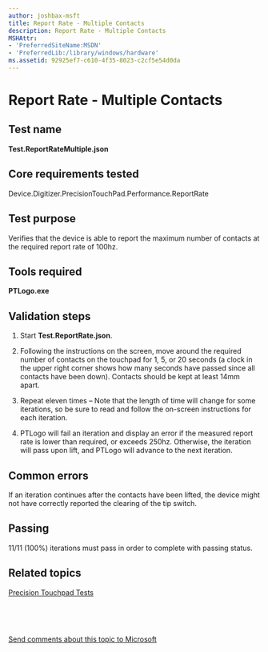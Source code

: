 ```yaml
---
author: joshbax-msft
title: Report Rate - Multiple Contacts
description: Report Rate - Multiple Contacts
MSHAttr:
- 'PreferredSiteName:MSDN'
- 'PreferredLib:/library/windows/hardware'
ms.assetid: 92925ef7-c610-4f35-8023-c2cf5e54d0da
---
```


# Report Rate - Multiple Contacts


## Test name


**Test.ReportRateMultiple.json**

## Core requirements tested


Device.Digitizer.PrecisionTouchPad.Performance.ReportRate

## Test purpose


Verifies that the device is able to report the maximum number of contacts at the required report rate of 100hz.

## Tools required


**PTLogo.exe**

## Validation steps


1.  Start **Test.ReportRate.json**.

2.  Following the instructions on the screen, move around the required number of contacts on the touchpad for 1, 5, or 20 seconds (a clock in the upper right corner shows how many seconds have passed since all contacts have been down). Contacts should be kept at least 14mm apart.

3.  Repeat eleven times – Note that the length of time will change for some iterations, so be sure to read and follow the on-screen instructions for each iteration.

4.  PTLogo will fail an iteration and display an error if the measured report rate is lower than required, or exceeds 250hz. Otherwise, the iteration will pass upon lift, and PTLogo will advance to the next iteration.

## Common errors


If an iteration continues after the contacts have been lifted, the device might not have correctly reported the clearing of the tip switch.

## Passing


11/11 (100%) iterations must pass in order to complete with passing status.

## Related topics


[Precision Touchpad Tests](precision-touchpad-tests.md)

 

 

[Send comments about this topic to Microsoft](mailto:wsddocfb@microsoft.com?subject=Documentation%20feedback%20%5Bp_hck\p_hck%5D:%20Report%20Rate%20-%20Multiple%20Contacts%20%20RELEASE:%20%284/27/2016%29&body=%0A%0APRIVACY%20STATEMENT%0A%0AWe%20use%20your%20feedback%20to%20improve%20the%20documentation.%20We%20don't%20use%20your%20email%20address%20for%20any%20other%20purpose,%20and%20we'll%20remove%20your%20email%20address%20from%20our%20system%20after%20the%20issue%20that%20you're%20reporting%20is%20fixed.%20While%20we're%20working%20to%20fix%20this%20issue,%20we%20might%20send%20you%20an%20email%20message%20to%20ask%20for%20more%20info.%20Later,%20we%20might%20also%20send%20you%20an%20email%20message%20to%20let%20you%20know%20that%20we've%20addressed%20your%20feedback.%0A%0AFor%20more%20info%20about%20Microsoft's%20privacy%20policy,%20see%20http://privacy.microsoft.com/default.aspx. "Send comments about this topic to Microsoft")





